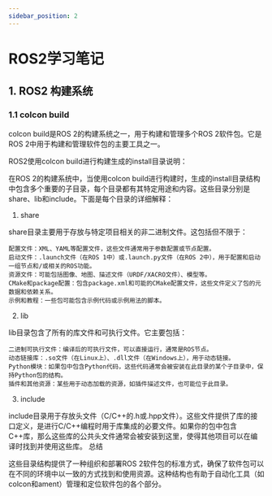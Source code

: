 ```yaml
---
sidebar_position: 2
---
```

# ROS2学习笔记
## 1. ROS2 构建系统
### 1.1 colcon build
colcon build是ROS 2的构建系统之一，用于构建和管理多个ROS 2软件包。它是ROS 2中用于构建和管理软件包的主要工具之一。

ROS2使用colcon build进行构建生成的install目录说明：

在ROS 2的构建系统中，当使用colcon build进行构建时，生成的install目录结构中包含多个重要的子目录，每个目录都有其特定用途和内容。这些目录分别是share、lib和include。下面是每个目录的详细解释：
1. share

share目录主要用于存放与特定项目相关的非二进制文件。这包括但不限于：

    配置文件：XML、YAML等配置文件，这些文件通常用于参数配置或节点配置。
    启动文件：.launch文件（在ROS 1中）或.launch.py文件（在ROS 2中），用于配置和启动一组节点和/或相关的ROS功能。
    资源文件：可能包括图像、地图、描述文件（URDF/XACRO文件）、模型等。
    CMake和package配置：包含package.xml和可能的CMake配置文件，这些文件定义了包的元数据和依赖关系。
    示例和教程：一些包可能包含示例代码或示例用法的脚本。

2. lib

lib目录包含了所有的库文件和可执行文件。它主要包括：

    二进制可执行文件：编译后的可执行文件，可以直接运行，通常是ROS节点。
    动态链接库：.so文件（在Linux上）、.dll文件（在Windows上），用于动态链接。
    Python模块：如果包中包含Python代码，这些代码通常会被安装在此目录的某个子目录中，保持Python包的结构。
    插件和其他资源：某些用于动态加载的资源，如插件描述文件，也可能位于此目录。

3. include

include目录用于存放头文件（C/C++的.h或.hpp文件）。这些文件提供了库的接口定义，是进行C/C++编程时用于库集成的必要文件。如果你的包中包含C++库，那么这些库的公共头文件通常会被安装到这里，使得其他项目可以在编译时找到并使用这些库。
总结

这些目录结构提供了一种组织和部署ROS 2软件包的标准方式，确保了软件包可以在不同的环境中以一致的方式找到和使用资源。这种结构也有助于自动化工具（如colcon和ament）管理和定位软件包的各个部分。


